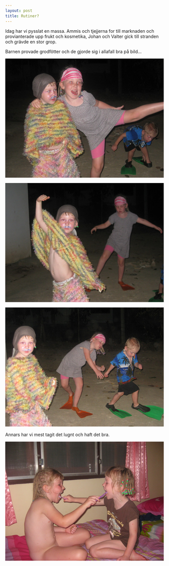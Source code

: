 ```yaml
---
layout: post
title: Rutiner?
---
```


Idag har vi pysslat en massa. Ammis och tjejjerna for till marknaden
och provianterade upp frukt och kosmetika, Johan och Valter gick till
stranden och grävde en stor grop.

Barnen provade grodfötter och de gjorde sig i allafall bra på bild...

<a href="h/images/drupal/IMG_1233.JPG"><img src="/images/drupal/thumbnails/IMG_1233.jpg" /></a>

<a href="/images/drupal/IMG_1232.JPG"><img src="/images/drupal/thumbnails/IMG_1232.jpg" /></a>

<a href="/images/drupal/IMG_1231.JPG"><img src="/images/drupal/thumbnails/IMG_1231.jpg" /></a>

Annars har vi mest tagit det lugnt och haft det bra.

<a href="/images/drupal/IMG_1238.JPG"><img src="/images/drupal/thumbnails/IMG_1238.jpg" /></a>

